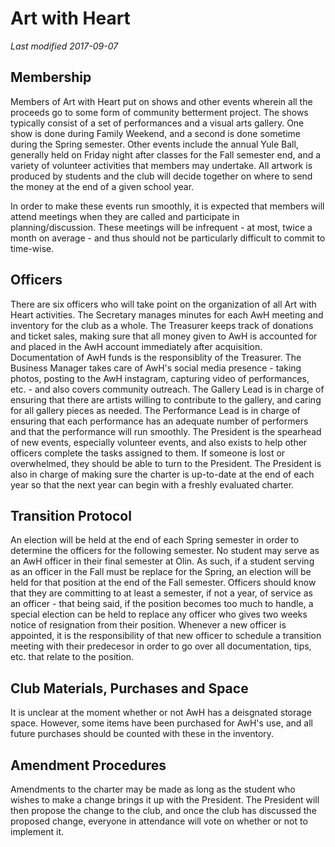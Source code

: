 # Art with Heart
*Last modified 2017-09-07*

## Membership

Members of Art with Heart put on shows and other events wherein all the proceeds go to some form of community betterment project. The shows typically consist of a set of performances and a visual arts gallery. One show is done during Family Weekend, and a second is done sometime during the Spring semester. Other events include the annual Yule Ball, generally held on Friday night after classes for the Fall semester end, and a variety of volunteer activities that members may undertake. All artwork is produced by students and the club will decide together on where to send the money at the end of a given school year.

In order to make these events run smoothly, it is expected that members will attend meetings when they are called and participate in planning/discussion. These meetings will be infrequent - at most, twice a month on average - and thus should not be particularly difficult to commit to time-wise.

## Officers

There are six officers who will take point on the organization of all Art with Heart activities. The Secretary manages minutes for each AwH meeting and inventory for the club as a whole. The Treasurer keeps track of donations and ticket sales, making sure that all money given to AwH is accounted for and placed in the AwH account immediately after acquisition. Documentation of AwH funds is the responsiblity of the Treasurer. The Business Manager takes care of AwH's social media presence - taking photos, posting to the AwH instagram, capturing video of performances, etc. - and also covers community outreach. The Gallery Lead is in charge of ensuring that there are artists willing to contribute to the gallery, and caring for all gallery pieces as needed. The Performance Lead is in charge of ensuring that each performance has an adequate number of performers and that the performance will run smoothly. The President is the spearhead of new events, especially volunteer events, and also exists to help other officers complete the tasks assigned to them. If someone is lost or overwhelmed, they should be able to turn to the President. The President is also in charge of making sure the charter is up-to-date at the end of each year so that the next year can begin with a freshly evaluated charter.

## Transition Protocol

An election will be held at the end of each Spring semester in order to determine the officers for the following semester. No student may serve as an AwH officer in their final semester at Olin. As such, if a student serving as an officer in the Fall must be replace for the Spring, an election will be held for that position at the end of the Fall semester. Officers should know that they are committing to at least a semester, if not a year, of service as an officer - that being said, if the position becomes too much to handle, a special election can be held to replace any officer who gives two weeks notice of resignation from their position. Whenever a new officer is appointed, it is the responsibility of that new officer to schedule a transition meeting with their predecesor in order to go over all documentation, tips, etc. that relate to the position.

## Club Materials, Purchases and Space

It is unclear at the moment whether or not AwH has a deisgnated storage space. However, some items have been purchased for AwH's use, and all future purchases should be counted with these in the inventory.

## Amendment Procedures
Amendments to the charter may be made as long as the student who wishes to make a change brings it up with the President. The President will then propose the change to the club, and once the club has discussed the proposed change, everyone in attendance will vote on whether or not to implement it.
